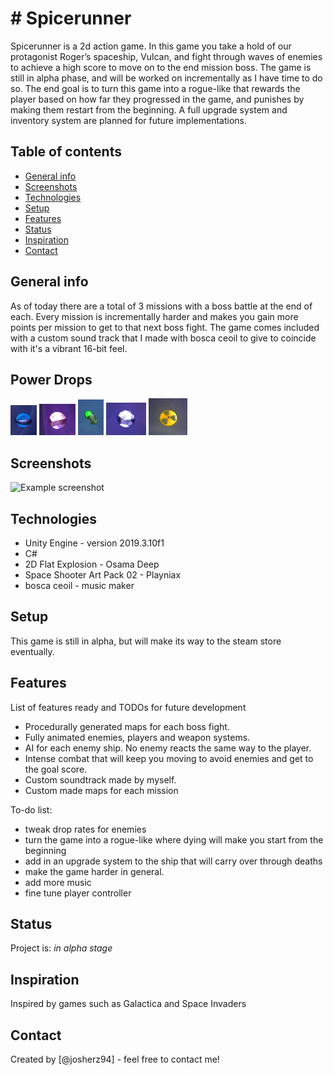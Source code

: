 # # Spicerunner
Spicerunner is a 2d action game.
In this game you take a hold of our protagonist Roger’s spaceship, Vulcan,
and fight through waves of enemies to achieve a high score to move on to the end mission boss.
The game is still in alpha phase, and will be worked on incrementally as I have time to do so.
The end goal is to turn this game into a rogue-like that rewards the player based on how far they 
progressed in the game, and punishes by making them restart from the beginning. A full upgrade system and
inventory system are planned for future implementations.

## Table of contents
* [General info](#general-info)
* [Screenshots](#screenshots)
* [Technologies](#technologies)
* [Setup](#setup)
* [Features](#features)
* [Status](#status)
* [Inspiration](#inspiration)
* [Contact](#contact)

## General info
As of today there are a total of 3 missions with a boss battle at the end of each. Every mission is incrementally harder
and makes you gain more points per mission to get to that next boss fight. The game comes included with a custom sound track
that I made with bosca ceoil to give to coincide with it's a vibrant 16-bit feel.

## Power Drops 
![Shield](https://github.com/josherz94/spicerunner/blob/master/Screenshots/shield.PNG?raw=true)
![Phaser](https://github.com/josherz94/spicerunner/blob/master/Screenshots/phaser.PNG?raw=true)
![Laser](https://github.com/josherz94/spicerunner/blob/master/Screenshots/laser.PNG?raw=true)
![Ammo](https://github.com/josherz94/spicerunner/blob/master/Screenshots/ammo.PNG?raw=true)
![Nuke](https://github.com/josherz94/spicerunner/blob/master/Screenshots/nuke.PNG?raw=true)

## Screenshots
![Example screenshot](./img/screenshot.png)

## Technologies
* Unity Engine - version 2019.3.10f1 
* C#
* 2D Flat Explosion - Osama Deep
* Space Shooter Art Pack 02 - Playniax
* bosca ceoil - music maker

## Setup
This game is still in alpha, but will make its way to the steam store eventually.


## Features
List of features ready and TODOs for future development
* Procedurally generated maps for each boss fight.
* Fully animated enemies, players and weapon systems.
* AI for each enemy ship. No enemy reacts the same way to the player.
* Intense combat that will keep you moving to avoid enemies and get to the goal score.
* Custom soundtrack made by myself.
* Custom made maps for each mission

To-do list:
* tweak drop rates for enemies
* turn the game into a rogue-like where dying will make you start from the beginning
* add in an upgrade system to the ship that will carry over through deaths
* make the game harder in general.
* add more music
* fine tune player controller

## Status
Project is: _in alpha stage_

## Inspiration
Inspired by games such as Galactica and Space Invaders

## Contact
Created by [@josherz94] - feel free to contact me!
